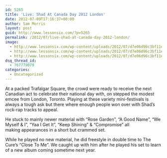 ```yaml
---
id: 5265
title: 'Live: Shad At Canada Day 2012 London'
date: 2012-07-09T17:16:37+00:00
author: Sam Morris
layout: post
guid: http://www.lessonsix.com/?p=5265
permalink: /2012/07/live-shad-at-canada-day-2012-london/
image:
  - http://www.lessonsix.com/wp-content/uploads/2012/07/d7e06d96c3bf11e19c6622000a1e89ba_7.jpg
  - http://www.lessonsix.com/wp-content/uploads/2012/07/d7e06d96c3bf11e19c6622000a1e89ba_7.jpg
  - http://www.lessonsix.com/wp-content/uploads/2012/07/d7e06d96c3bf11e19c6622000a1e89ba_7.jpg
dsq_thread_id:
  - 767779079
categories:
  - Uncategorized
---
```

At a packed Trafalgar Square, the crowd were ready to receive the next Canadian act to celebrate their national day with, on stepped the modest emcee from London, Toronto. Playing at these variety mini-festivals is always a tough ask but there where enough people won over with Shad&#8217;s rock-rap tracks to appeal.

He stuck to mainly newer material with &#8220;Rose Garden&#8221;, &#8220;A Good Name&#8221;, &#8220;We Myself & I&#8221;, &#8220;Yaa I Get It&#8221;, &#8220;Keep Shining&#8221; & &#8220;Compromise&#8221; all making appearances in a short but crammed set.

While he played no new material, he did freestyle in double time to The Cure&#8217;s &#8220;Close To Me&#8221;. We caught up with him after he played his set to learn of a new album coming sometime next year.